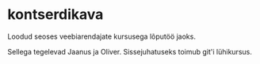 # kontserdikava
Loodud seoses veebiarendajate kursusega lõputöö jaoks. 

Sellega tegelevad Jaanus ja Oliver. Sissejuhatuseks toimub git'i lühikursus.
